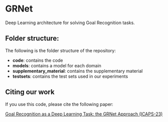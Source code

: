 # GRNet
Deep Learning architecture for solving Goal Recognition tasks. 

## Folder structure:
The following is the folder structure of the repository:

- **code**: contains the code 
- **models**: contains a model for each domain
- **supplementary_material**: contains the supplementary material
- **testsets**: contains the test sets used in our experiments

## Citing our work
If you use this code, please cite the following paper:

[Goal Recognition as a Deep Learning Task: the GRNet Approach (ICAPS-23)]()